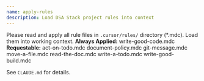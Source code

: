 ```yaml
---
name: apply-rules
description: Load DSA Stack project rules into context
---
```

Please read and apply all rule files in `.cursor/rules/` directory (*.mdc). Load them into working context.
**Always Applied:**
write-good-code.mdc
**Requestable:**
act-on-todo.mdc
document-policy.mdc
git-message.mdc
move-a-file.mdc
read-the-doc.mdc
write-a-todo.mdc
write-good-build.mdc

See `CLAUDE.md` for details.
